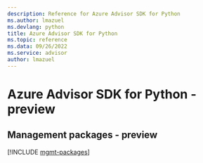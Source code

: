 ```yaml
---
description: Reference for Azure Advisor SDK for Python
ms.author: lmazuel
ms.devlang: python
title: Azure Advisor SDK for Python
ms.topic: reference
ms.data: 09/26/2022
ms.service: advisor
author: lmazuel
---
```

# Azure Advisor SDK for Python - preview

## Management packages - preview
[!INCLUDE [mgmt-packages](advisor-mgmt-index.md)]